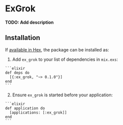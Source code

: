 # ExGrok

**TODO: Add description**

## Installation

If [available in Hex](https://hex.pm/docs/publish), the package can be installed as:

  1. Add `ex_grok` to your list of dependencies in `mix.exs`:

    ```elixir
    def deps do
      [{:ex_grok, "~> 0.1.0"}]
    end
    ```

  2. Ensure `ex_grok` is started before your application:

    ```elixir
    def application do
      [applications: [:ex_grok]]
    end
    ```

